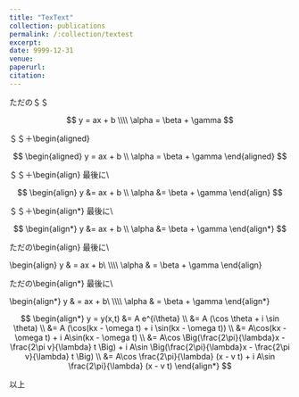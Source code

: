```yaml
---
title: "TexText"
collection: publications
permalink: /:collection/textest
excerpt:
date: 9999-12-31
venue:
paperurl:
citation:
---
```


ただの＄＄  

$$
    y = ax + b \\\\
    \alpha = \beta + \gamma
$$

＄＄＋\begin{aligned}  

$$
    \begin{aligned}
        y = ax + b \\
        \alpha = \beta + \gamma
    \end{aligned}
$$

＄＄＋\begin{align}  最後に\

$$
    \begin{align}
        y &= ax + b \\
        \alpha &= \beta + \gamma
    \end{align}
$$

＄＄＋\begin{align*}   最後に\

$$
    \begin{align*}
        y &= ax + b \\
        \alpha &= \beta + \gamma
    \end{align*}
$$

ただの\begin{align}   最後に\

\begin{align}
    y & = ax + b\ \\\\\\\\
    \alpha & = \beta + \gamma
\end{align}

ただの\begin{align*}   最後に\

\begin{align*}
    y & = ax + b\ \\\\\\\\
    \alpha & = \beta + \gamma
\end{align*}

$$
\begin{align*}
y = y(x,t) &= A e^{i\theta} \\
&= A (\cos \theta + i \sin \theta) \\
&= A (\cos(kx - \omega t) + i \sin(kx - \omega t)) \\
&= A\cos(kx - \omega t) + i A\sin(kx - \omega t)  \\
&= A\cos \Big(\frac{2\pi}{\lambda}x - \frac{2\pi v}{\lambda} t \Big) + i A\sin \Big(\frac{2\pi}{\lambda}x - \frac{2\pi v}{\lambda} t \Big)  \\
&= A\cos \frac{2\pi}{\lambda} (x - v t) + i A\sin \frac{2\pi}{\lambda} (x - v t)
\end{align*}
$$

以上

